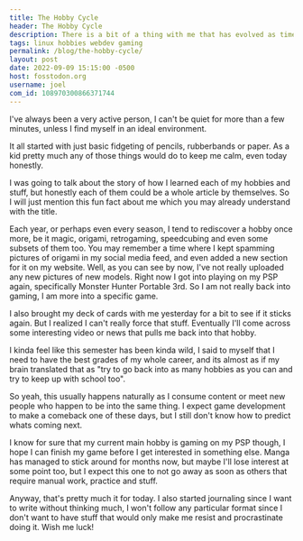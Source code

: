 ```yaml
---
title: The Hobby Cycle
header: The Hobby Cycle
description: There is a bit of a thing with me that has evolved as times goes on. I love learning new hobbies, but I also can't avoid rediscovering my love for old ones, but lately its been a little crazy and it looks like each day I am doing something different.
tags: linux hobbies webdev gaming
permalink: /blog/the-hobby-cycle/
layout: post
date: 2022-09-09 15:15:00 -0500
host: fosstodon.org
username: joel
com_id: 108970300866371744
---
```


I've always been a very active person, I can't be quiet for more than a few minutes, unless I find myself in an ideal environment.

It all started with just basic fidgeting of pencils, rubberbands or paper. As a kid pretty much any of those things would do to keep me calm, even today honestly.

I was going to talk about the story of how I learned each of my hobbies and stuff, but honestly each of them could be a whole article by themselves. So I will just mention this fun fact about me which you may already understand with the title.

Each year, or perhaps even every season, I tend to rediscover a hobby once more, be it magic, origami, retrogaming, speedcubing and even some subsets of them too. You may remember a time where I kept spamming pictures of origami in my social media feed, and even added a new section for it on my website. Well, as you can see by now, I've not really uploaded any new pictures of new models. Right now I got into playing on my PSP again, specifically Monster Hunter Portable 3rd. So I am not really back into gaming, I am more into a specific game.

I also brought my deck of cards with me yesterday for a bit to see if it sticks again. But I realized I can't really force that stuff. Eventually I'll come across some interesting video or news that pulls me back into that hobby.

I kinda feel like this semester has been kinda wild, I said to myself that I need to have the best grades of my whole career, and its almost as if my brain translated that as "try to go back into as many hobbies as you can and try to keep up with school too".

So yeah, this usually happens naturally as I consume content or meet new people who happen to be into the same thing. I expect game development to make a comeback one of these days, but I still don't know how to predict whats coming next.

I know for sure that my current main hobby is gaming on my PSP though, I hope I can finish my game before I get interested in something else. Manga has managed to stick around for months now, but maybe I'll lose interest at some point too, but I expect this one to not go away as soon as others that require manual work, practice and stuff.

Anyway, that's pretty much it for today. I also started journaling since I want to write without thinking much, I won't follow any particular format since I don't want to have stuff that would only make me resist and procrastinate doing it. Wish me luck!




